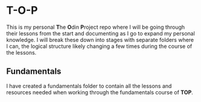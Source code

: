 # T-O-P

This is my personal **T**he **O**din **P**roject repo where I will be going through their lessons from the start and documenting as I go to expand my personal knowledge. I will break these down into stages with separate folders where I can, the logical structure likely changing a few times during the course of the lessons.

## Fundamentals

I have created a fundamentals folder to contain all the lessons and resources needed when working through the fundamentals course of **TOP**.